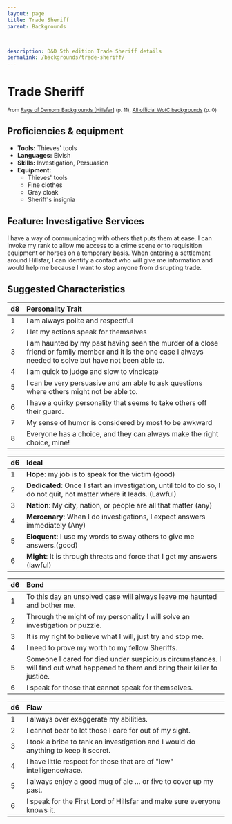 ```yaml
---
layout: page
title: Trade Sheriff
parent: Backgrounds



description: D&D 5th edition Trade Sheriff details
permalink: /backgrounds/trade-sheriff/
---
```

# Trade Sheriff

<small>From <a target="_blank" href="https://dndadventurersleague.org/wp-content/uploads/2015/07/Hillsfar-Regional-Character-Options.pdf">Rage of Demons Backgrounds [Hillsfar]</a> (p. 11), <a target="_blank" href="https://flapkan.com/faq#What-is-the-source-All-official-WotC-backgrounds-and-how-does-it-work">All official WotC backgrounds</a> (p. 0)</small>


## Proficiencies & equipment

- **Tools:** Thieves' tools
- **Languages:** Elvish
- **Skills:** Investigation, Persuasion
- **Equipment:** 
  - Thieves' tools
  - Fine clothes
  - Gray cloak
  - Sheriff's insignia

## Feature: Investigative Services


I have a way of communicating with others that puts them at ease. I can invoke my rank to allow me access to a crime scene or to requisition equipment or horses on a temporary basis. When entering a settlement around Hillsfar, I can identify a contact who will give me information and would help me because I want to stop anyone from disrupting trade.

## Suggested Characteristics


| d8 | Personality Trait |
|:----------------------------|:------------------|
| 1 | I am always polite and respectful |
| 2 | I let my actions speak for themselves |
| 3 | I am haunted by my past having seen the murder of a close friend or family member and it is the one case I always needed to solve but have not been able to. |
| 4 | I am quick to judge and slow to vindicate |
| 5 | I can be very persuasive and am able to ask questions where others might not be able to. |
| 6 | I have a quirky personality that seems to take others off their guard. |
| 7 | My sense of humor is considered by most to be awkward |
| 8 | Everyone has a choice, and they can always make the right choice, mine! |

| d6 | Ideal |
|:----------------------------|:------|
| 1 | **Hope**: my job is to speak for the victim (good) |
| 2 | **Dedicated**: Once I start an investigation, until told to do so, I do not quit, not matter where it leads. (Lawful) |
| 3 | **Nation**: My city, nation, or people are all that matter (any) |
| 4 | **Mercenary**: When I do investigations, I expect answers immediately (Any) |
| 5 | **Eloquent**: I use my words to sway others to give me answers.(good) |
| 6 | **Might**: It is through threats and force that I get my answers (lawful) |

| d6 | Bond |
|:----------------------------|:------------------|
| 1 | To this day an unsolved case will always leave me haunted and bother me. |
| 2 | Through the might of my personality I will solve an investigation or puzzle. |
| 3 | It is my right to believe what I will, just try and stop me. |
| 4 | I need to prove my worth to my fellow Sheriffs. |
| 5 | Someone I cared for died under suspicious circumstances. I will find out what happened to them and bring their killer to justice. |
| 6 | I speak for those that cannot speak for themselves. |

| d6 | Flaw |
|:----------------------------|:------------------|
| 1 | I always over exaggerate my abilities. |
| 2 | I cannot bear to let those I care for out of my sight. |
| 3 | I took a bribe to tank an investigation and I would do anything to keep it secret. |
| 4 | I have little respect for those that are of "low" intelligence/race. |
| 5 | I always enjoy a good mug of ale … or five to cover up my past. |
| 6 | I speak for the First Lord of Hillsfar and make sure everyone knows it. |